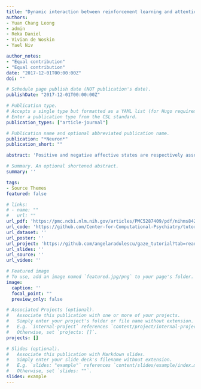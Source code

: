 ```yaml
---
title: "Dynamic interaction between reinforcement learning and attention in multidimensional environments"
authors:
- Yuan Chang Leong
- admin
- Reka Daniel
- Vivian de Woskin
- Yael Niv

author_notes:
- "Equal contribution"
- "Equal contribution"
date: "2017-12-01T00:00:00Z"
doi: ""

# Schedule page publish date (NOT publication's date).
publishDate: "2017-12-01T00:00:00Z"

# Publication type.
# Accepts a single type but formatted as a YAML list (for Hugo requirements).
# Enter a publication type from the CSL standard.
publication_types: ["article-journal"]

# Publication name and optional abbreviated publication name.
publication: "*Neuron*"
publication_short: ""

abstract: 'Positive and negative affective states are respectively associated with optimistic and pessimistic expectations regarding future reward. One mechanism that might underlie these affect-related expectation biases is attention to positive- versus negative-valence features (e.g., attending to the positive reviews of a restaurant versus its expensive price). Here we tested the effects of experimentally induced positive and negative affect on feature-based attention in 120 participants completing a compound-generalization task with eye-tracking. We found that participants’ reward expectations for novel compound stimuli were modulated in an affect-congruent way, such that positive affect induction increased reward expectations for compounds, whereas negative affect induction decreased reward expectations. Computational modelling and eye-tracking analyses each revealed that these effects were driven by affect-congruent changes in participants’ allocation of attention to high- versus low-value features of compounds. These results provide mechanistic insight into a process by which affect produces biases in generalized reward expectations.'

# Summary. An optional shortened abstract.
summary: ''

tags:
- Source Themes
featured: false

# links:
# - name: ""
#   url: ""
url_pdf: 'https://pmc.ncbi.nlm.nih.gov/articles/PMC5287409/pdf/nihms842910.pdf'
url_code: 'https://github.com/Center-for-Computational-Psychiatry/tutorial_contextual-bandit'
url_dataset: ''
url_poster: ''
url_project: 'https://github.com/angelaradulescu/gaze_tutorial?tab=readme-ov-file'
url_slides: ''
url_source: ''
url_video: ''

# Featured image
# To use, add an image named `featured.jpg/png` to your page's folder. 
image:
  caption: ''
  focal_point: ""
  preview_only: false

# Associated Projects (optional).
#   Associate this publication with one or more of your projects.
#   Simply enter your project's folder or file name without extension.
#   E.g. `internal-project` references `content/project/internal-project/index.md`.
#   Otherwise, set `projects: []`.
projects: []

# Slides (optional).
#   Associate this publication with Markdown slides.
#   Simply enter your slide deck's filename without extension.
#   E.g. `slides: "example"` references `content/slides/example/index.md`.
#   Otherwise, set `slides: ""`.
slides: example
---
```


<!-- {{% callout note %}}
Click the *Cite* button above to demo the feature to enable visitors to import publication metadata into their reference management software.
{{% /callout %}}

{{% callout note %}}
Create your slides in Markdown - click the *Slides* button to check out the example.
{{% /callout %}}

Add the publication's **full text** or **supplementary notes** here. You can use rich formatting such as including [code, math, and images](https://docs.hugoblox.com/content/writing-markdown-latex/). -->
